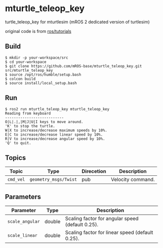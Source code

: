 # mturtle_teleop_key

turtle_teleop_key for mturtlesim (mROS 2 dedicated version of turtlesim)

original code is from [ros/tutorials](https://github.com/ros/ros_tutorials/blob/humble/turtlesim/tutorials/teleop_turtle_key.cpp)

## Build

```
$ mkdir -p your-workspace/src
$ cd your-workspace
$ git clone https://github.com/mROS-base/mturtle_teleop_key.git src/mturtle_teleop_key
$ source /opt/ros/humble/setup.bash
$ colcon build
$ source install/local_setup.bash
```

## Run

```
$ ros2 run mturtle_teleop_key mturtle_teleop_key
Reading from keyboard
---------------------------
O|L|.|,|M|J|U|I keys to move around.
'K' to stop the turtle.
W|X to increase/decrease maximum speeds by 10%.
E|C to increase/decrease linear speed by 10%.
R|V to increase/decrease angular speed by 10%.
'Q' to quit.
```

## Topics

| Topic | Type | Direcetion | Description |
| --- | --- | --- | --- |
| `cmd_vel` | `geometry_msgs/Twist` | pub | Velocity command. |

## Parameters

| Parameter | Type | Description |
| --- | --- | --- |
| `scale_angular` | double | Scaling factor for angular speed (default 0.25). |
| `scale_linear` | double | Scaling factor for linear speed (default 0.25). |
